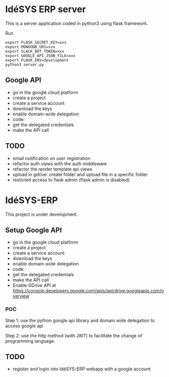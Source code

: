 # IdéSYS ERP server

This is a server application coded in python3 using flask framework.

Run

    export FLASK_SECRET_KEY=xxx
    export MONGODB_URI=xxx
    export SLACK_BOT_TOKEN=xxx
    export GOOGLE_API_JSON_FILE=xxx
    export FLASK_ENV=development
    python3 server.py

## Google API

 - go in the google cloud platform
 - create a project
 - create a service account
 - download the keys
 - enable domain-wide delegation
 - code:
  - get the delegated credentials
  - make the API call

## TODO

 - email notification on user registration
 - refactor auth.views with the auth middleware
 - refactor the render template api views
 - upload in gdrive: create folder and upload file in a specific folder
 - resticted access to flask admin (flask admin is disabled)


# IdéSYS-ERP

This project is under development.

## Setup Google API

 - go in the google cloud platform
 - create a project
 - create a service account
 - download the keys
 - enable domain-wide delegation
 - code:
  - get the delegated credentials
  - make the API call
 - Enable GDrive API at https://console.developers.google.com/apis/api/drive.googleapis.com/overview


### POC

Step 1: use the python google api library and domain wide delegation to access google api

Step 2: use the http method (with JWT) to facilitate the change of programming language.

## TODO

 - register and login into IdéSYS-ERP webapp with a google account
